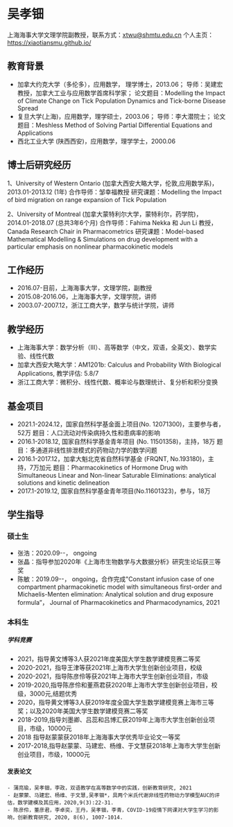 # 吴孝钿

上海海事大学文理学院副教授，联系方式：xtwu@shmtu.edu.cn
个人主页：https://xiaotiansmu.github.io/

 
## 教育背景
  - 加拿大约克大学（多伦多），应用数学， 理学博士，2013.06； 
    导师：吴建宏教授，加拿大工业与应用数学首席科学家；
    论文题目：Modelling the Impact of Climate Change on Tick Population Dynamics and Tick-borne Disease Spread
  - 复旦大学(上海)，应用数学，理学硕士，2003.06；
   导师：李大潜院士；
   论文题目：Meshless Method of Solving Partial Differential Equations and Applications 
 - 西北工业大学 (陕西西安)，应用数学，理学学士，2000.06
  
## 博士后研究经历
1、University of Western Ontario (加拿大西安大略大学，伦敦,应用数学系)，2013.01-2013.12 (1年)
    合作导师：邹幸福教授
    研究课题：Modelling the Impact of bird migration on range expansion of Tick Population
    
2、University of Montreal  (加拿大蒙特利尔大学，蒙特利尔，药学院)，2014.01-2018.07 (总共3年6个月)
    合作导师：Fahima Nekka 和 Jun Li 教授， Canada Research Chair in Pharmacometrics
    研究课题：Model-based Mathematical Modelling \& Simulations on drug development with a particular emphasis on nonlinear pharmacokinetic models

## 工作经历
   - 2016.07-目前，上海海事大学，文理学院，副教授
   - 2015.08-2016.06，上海海事大学，文理学院，讲师
   - 2003.07-2007.12，浙江工商大学，数学与统计学院，讲师

## 教学经历
   - 上海海事大学：数学分析（III）、高等数学（中文，双语，全英文）、数学实验、线性代数
   - 加拿大西安大略大学：AM1201b: Calculus and Probability With Biological Applications, 教学评估: 5.8/7
   - 浙江工商大学：微积分、线性代数、概率论与数理统计、复分析和积分变换

## 基金项目
   - 2021.1-2024.12，国家自然科学基金面上项目(No. 12071300)，主要参与者，52万
     题目：人口流动对传染病持久性和患病率的影响
   - 2016.1-2018.12, 国家自然科学基金青年项目 (No. 11501358)，主持，18万
     题目：多通道非线性排泄模式的药物动力学的数学问题
   - 2016.1-2017.12，加拿大魁北克省自然科学基金 (FRQNT, No.193180)，主持，7万加元
     题目：Pharmacokinetics of Hormone Drug with Simultaneous Linear and Non-linear Saturable Eliminations: analytical solutions and kinetic delineation
   - 2017.1-2019.12, 国家自然科学基金青年项目(No.11601323)，参与，18万

## 学生指导
### 硕士生
  - 张浩：2020.09--， ongoing
  - 张晶：指导参加2020年《上海市生物数学与大数据分析》研究生论坛获三等奖
 - 陈敏：2019.09--， ongoing，合作完成"Constant infusion case of one compartment pharmacokinetic model with simultaneous
first-order and Michaelis-Menten elimination: Analytical solution and drug exposure formula”， Journal of Pharmacokinetics and Pharmacodynamics, 2021

### 本科生
 ##### 学科竞赛
  - 2021，指导黄文博等3人获2021年度美国大学生数学建模竞赛二等奖
  - 2020-2021，指导王津等获2021年上海市大学生创新创业项目，校级
  - 2020-2021，指导陈彦伶等获2021年上海市大学生创新创业项目，市级
  - 2019-2020,指导陈彦伶和董燕君获2020年上海市大学生创新创业项目，校级，3000元,结题优秀
  - 2020，指导黄文博等3人获2019年度全国大学生数学建模竞赛上海市三等奖；以及2020年美国大学生数学建模竞赛二等奖
  - 2018-2019,指导刘墨卿、吕蕊和吕博汇获2019年上海市大学生创新创业项目，市级，10000元
  - 2018 指导赵蒙蒙获2018年上海海事大学优秀毕业论文一等奖
  - 2017-2018,指导赵蒙蒙、马建宏、杨维、于文慧获2018年上海市大学生创新创业项目，市级，10000元
#### 发表论文
    - 蒲亮瑜，吴孝钿，李政，双语教学在高等数学中的实践，创新教育研究, 2021
    - 赵蒙蒙、马建宏、杨维、于文慧,吴孝钿*，具两个米氏代谢非线性药物动力学模型AUC的评估，数学建模及其应用，2020,9(3):22-31.
    - 陈彦伶，董彦君，李卓奕，王丹，吴孝钿，李青，COVID-19疫情下网课对大学生学习的影响，创新教育研究, 2020, 8(6), 1007-1014.


